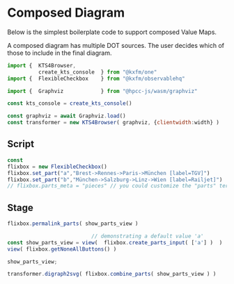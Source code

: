 # Composed Diagram

Below is the simplest boilerplate code to support composed Value Maps.

A composed diagram has multiple DOT sources. The user decides which of those to include in the final diagram.

```js 
import {  KTS4Browser,
          create_kts_console  } from "@kxfm/one"
import {  FlexibleCheckbox    } from "@kxfm/observablehq"

import {  Graphviz            } from "@hpcc-js/wasm/graphviz"

const kts_console = create_kts_console()
```

```js
const graphviz = await Graphviz.load()
const transformer = new KTS4Browser( graphviz, {clientwidth:width} )
```

## Script

```js echo
const
flixbox = new FlexibleCheckbox()
flixbox.set_part("a","Brest->Rennes->Paris->München [label=TGV]")
flixbox.set_part("b","München->Salzburg->Linz->Wien [label=Railjet]")
// flixbox.parts_meta = "pieces" // you could customize the "parts" term ( => URL...)
```

## Stage

```js
flixbox.permalink_parts( show_parts_view )
```

```js echo
                           // demonstrating a default value 'a'
const show_parts_view = view(  flixbox.create_parts_input( ['a'] )  ) 
view( flixbox.getNoneAllButtons() )
```

```js
show_parts_view;
```

```js 
transformer.digraph2svg( flixbox.combine_parts( show_parts_view ) )
```
